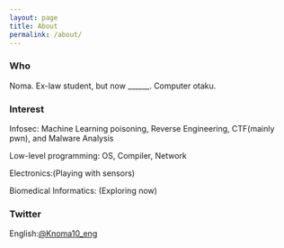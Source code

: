 ```yaml
---
layout: page
title: About
permalink: /about/
---
```

### Who
Noma. Ex-law student, but now ______. Computer otaku.
### Interest
Infosec: Machine Learning poisoning, Reverse Engineering, CTF(mainly pwn), and Malware Analysis

Low-level programming: OS, Compiler, Network

Electronics:(Playing with sensors)

Biomedical Informatics: (Exploring now)
### Twitter
English:[@Knoma10_eng](https://twitter.com/Knoma10_eng)


